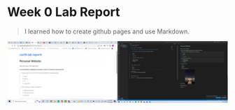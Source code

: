 # Week 0 Lab Report

> I learned how to create github pages and use Markdown.

![Image](week0lab.PNG)

